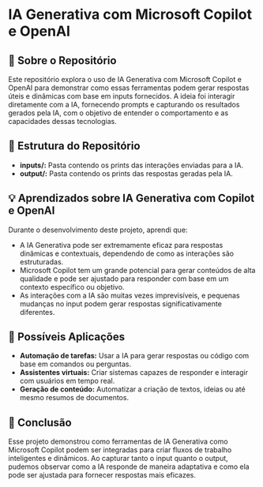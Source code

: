 # IA Generativa com Microsoft Copilot e OpenAI

## 📌 Sobre o Repositório
Este repositório explora o uso de IA Generativa com Microsoft Copilot e OpenAI para demonstrar como essas ferramentas podem gerar respostas úteis e dinâmicas com base em inputs fornecidos.
A ideia foi interagir diretamente com a IA, fornecendo prompts e capturando os resultados gerados pela IA, com o objetivo de entender o comportamento e as capacidades dessas tecnologias.

## 📂 Estrutura do Repositório
- **inputs/:** Pasta contendo os prints das interações enviadas para a IA.
- **output/:** Pasta contendo os prints das respostas geradas pela IA.

## 💡 Aprendizados sobre IA Generativa com Copilot e OpenAI
Durante o desenvolvimento deste projeto, aprendi que:

- A IA Generativa pode ser extremamente eficaz para respostas dinâmicas e contextuais, dependendo de como as interações são estruturadas.
- Microsoft Copilot tem um grande potencial para gerar conteúdos de alta qualidade e pode ser ajustado para responder com base em um contexto específico ou objetivo.
- As interações com a IA são muitas vezes imprevisíveis, e pequenas mudanças no input podem gerar respostas significativamente diferentes.

## 📜 Possíveis Aplicações
- **Automação de tarefas:** Usar a IA para gerar respostas ou código com base em comandos ou perguntas.
- **Assistentes virtuais:** Criar sistemas capazes de responder e interagir com usuários em tempo real.
- **Geração de conteúdo:** Automatizar a criação de textos, ideias ou até mesmo resumos de documentos.

## 📝 Conclusão
Esse projeto demonstrou como ferramentas de IA Generativa como Microsoft Copilot podem ser integradas para criar fluxos de trabalho inteligentes e dinâmicos. Ao capturar tanto o input quanto o output, pudemos observar como a IA responde de maneira adaptativa e como ela pode ser ajustada para fornecer respostas mais eficazes.
